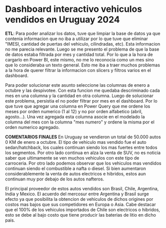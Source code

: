 # Dashboard interactivo vehiculos vendidos en Uruguay 2024

**ETL**:
Para poder analizar los datos, tuve que limpiar la base de datos ya que contenia informacion que no iba a utilizar por lo que tuve que eliminar "IMESI, cantidad de puertas del vehiculo, cilindradas, etc). Esta informacion no me parecia relevante.
Luego se me presento el problema de que la base de datos estaba filtrada por mes y cantidad total. Por lo que a la hora de cargarlo en Power BI, este mismo, no me lo reconocia como un mes sino que lo consideraba un texto general. Esto me iba a traer muchos problemas a la hora de querer filtrar la informacion con slicers y filtros varios en el dashboard.

Para poder solucionar este asunto seleccione las columnas de enero a octubre y las despivotee. Con esta funcion me quedaba descriminado cada mes en una columna y la cantidad en otra columna. Luego de solucionar este problema, persistia el no poder filtrar por mes en el dashboard. Por lo que tuve que agregar una columna en Power Query que me ordene los meses por orden numerico (1 al 12) y no por orden alfabetico (abril, agosto...). Una vez agregada esta columna asocie en el modelado la columna del mes con la columna "mes numero" y ordene la misma por el orden numerico agregado. 

**COMENTARIOS FINALES**
En Uruguay se vendieron un total de 50.000 autos 0 KM de enero a octubre. El tipo de vehiculo mas vendido fue el auto sedan/hatchback, los cuales continuan siendo los mas fuertes entre todos los segmentos. Por otro lado continua en alza la venta de SUV, no es noticia saber que ultimamente se ven muchos vehiculos con este tipo de carroceria. Por otro lado podemos observar que los vehiculos mas vendidos continuan siendo el combustible a nafta o diesel. Si bien aumentaron considerablemente la venta de autos electricos e hibridos, estos aun continuan muy por debajo de los autos nafteros. 

El principal proveedor de estos autos vendidos son Brasil, Chile, Argentina, India y Mexico. El acuerdo del mercosur entre Argentina y Brasil surge efecto ya que posibilita la obtencion de vehiculos de dichos origines por costos mas bajos que sus competidores en Europa o Asia. Cabe destacar que el 100% de los vehiculos importados de Chile son electricos o hibridos, esto se debe al bajo costo que tiene producir las baterias de litio en dicho pais. 
